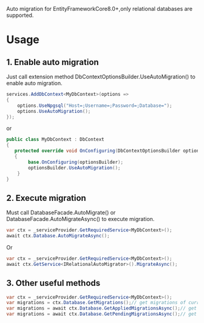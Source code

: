 Auto migration for EntityFrameworkCore8.0+,only relational databases are supported.

# Usage
## 1. Enable auto migration
Just call extension method DbContextOptionsBuilder.UseAutoMigration() to enable auto migration.
``` csharp
services.AddDbContext<MyDbContext>(options =>
{
    options.UseNpgsql("Host=;Username=;Password=;Database=");
    options.UseAutoMigration();
});
```
or
``` csharp
public class MyDbContext : DbContext
{
   protected override void OnConfiguring(DbContextOptionsBuilder optionsBuilder)
   {
        base.OnConfiguring(optionsBuilder);
        optionsBuilder.UseAutoMigration();
    }
}
```
## 2. Execute migration
Must call DatabaseFacade.AutoMigrate() or DatabaseFacade.AutoMigrateAsync() to execute migration.
``` csharp
var ctx = _serviceProvider.GetRequiredService<MyDbContext>();
await ctx.Database.AutoMigrateAsync();
```
Or
``` csharp
var ctx = _serviceProvider.GetRequiredService<MyDbContext>();
await ctx.GetService<IRelationalAutoMigrator>().MigrateAsync();
```
## 3. Other useful methods
``` csharp
var ctx = _serviceProvider.GetRequiredService<MyDbContext>();
var migrations = ctx.Database.GetMigrations();// get migrations of current dbcontext model.
var migrations = await ctx.Database.GetAppliedMigrationsAsync();// get migrations of applied dbcontext model.
var migrations = await ctx.Database.GetPendingMigrationsAsync();// get migrations of pending dbcontext model.
```

